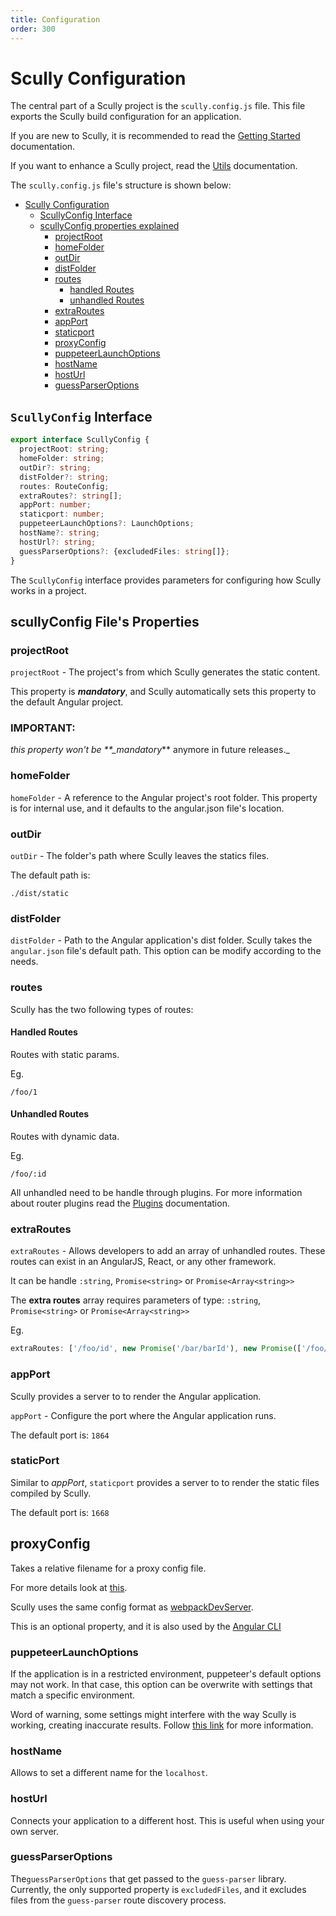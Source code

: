 ```yaml
---
title: Configuration
order: 300
---
```


# Scully Configuration

The central part of a Scully project is the `scully.config.js` file. This file exports the Scully build configuration for an application.

If you are new to Scully, it is recommended to read the [Getting Started](getting-started.md) documentation.

If you want to enhance a Scully project, read the [Utils](utils.md) documentation.

The `scully.config.js` file's structure is shown below:

- [Scully Configuration](#scully-configuration)
  - [ScullyConfig Interface](#scullyconfig-interface)
  - [scullyConfig properties explained](#scullyconfig-properties-explained)
    - [projectRoot](#projectroot)
    - [homeFolder](#homefolder)
    - [outDir](#outdir)
    - [distFolder](#distfolder)
    - [routes](#routes)
      - [handled Routes](#handled-routes)
      - [unhandled Routes](#unhandled-routes)
    - [extraRoutes](#extraroutes)
    - [appPort](#appport)
    - [staticport](#staticport)
    - [proxyConfig](#proxyconfig)
    - [puppeteerLaunchOptions](#puppeteerlaunchoptions)
    - [hostName](#hostname)
    - [hostUrl](#hosturl)
    - [guessParserOptions](#guessparseroptions)

## `ScullyConfig` Interface

```ts
export interface ScullyConfig {
  projectRoot: string;
  homeFolder: string;
  outDir?: string;
  distFolder?: string;
  routes: RouteConfig;
  extraRoutes?: string[];
  appPort: number;
  staticport: number;
  puppeteerLaunchOptions?: LaunchOptions;
  hostName?: string;
  hostUrl?: string;
  guessParserOptions?: {excludedFiles: string[]};
}
```

The `ScullyConfig` interface provides parameters for configuring how Scully works in a project.

## scullyConfig File's Properties

### projectRoot

`projectRoot` - The project's from which Scully generates the static content.

This property is **_mandatory_**, and Scully automatically sets this property to the default Angular project.

### IMPORTANT:

_this property won't be \*\*\_mandatory_\*\* anymore in future releases.\_

### homeFolder

`homeFolder` - A reference to the Angular project's root folder. This property is for internal use, and it defaults to the angular.json file's location.

### outDir

`outDir` - The folder's path where Scully leaves the statics files.

The default path is:

```
./dist/static
```

### distFolder

`distFolder` - Path to the Angular application's dist folder. Scully takes the `angular.json` file's default path. This option can be modify according to the needs.

### routes

Scully has the two following types of routes:

#### Handled Routes

Routes with static params.

Eg.

```
/foo/1
```

#### Unhandled Routes

Routes with dynamic data.

Eg.

```
/foo/:id
```

All unhandled need to be handle through plugins. For more information about router plugins read the [Plugins](plugins.md) documentation.

### extraRoutes

`extraRoutes` - Allows developers to add an array of unhandled routes. These routes can exist in an AngularJS, React, or any other framework.

It can be handle `:string`, `Promise<string>` or `Promise<Array<string>>`

The **extra routes** array requires parameters of type: `:string`, `Promise<string>` or `Promise<Array<string>>`

Eg.

```typescript
extraRoutes: ['/foo/id', new Promise('/bar/barId'), new Promise(['/foo/fooId', '/bar/id'])];
```

### appPort

Scully provides a server to to render the Angular application.

`appPort` - Configure the port where the Angular application runs.

The default port is: `1864`

### staticPort

Similar to _appPort_, `staticport` provides a server to to render the static files compiled by Scully.

The default port is: `1668`

## proxyConfig

Takes a relative filename for a proxy config file.

For more details look at [this](https://github.com/chimurai/http-proxy-middleware/blob/master/README.md).

Scully uses the same config format as [webpackDevServer](https://webpack.js.org/configuration/dev-server/#devserverproxy).

This is an optional property, and it is also used by the [Angular CLI](https://angular.io/guide/build#proxying-to-a-backend-server)

### puppeteerLaunchOptions

If the application is in a restricted environment, puppeteer's default options may not work. In that case,
this option can be overwrite with settings that match a specific environment.

Word of warning, some settings might interfere with the way Scully is working, creating inaccurate results.
Follow [this link](https://pptr.dev/#?product=Puppeteer&version=v2.0.0&show=api-puppeteerlaunchoptions) for more information.

### hostName

Allows to set a different name for the `localhost`.

### hostUrl

Connects your application to a different host. This is useful when using your own server.

### guessParserOptions

The`guessParserOptions` that get passed to the `guess-parser` library. Currently, the only supported property is
`excludedFiles`, and it excludes files from the `guess-parser` route discovery process.
